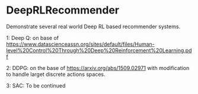 # DeepRLRecommender

Demonstrate several real world Deep RL based recommender systems. 
  
  1: Deep Q: on base of https://www.datascienceassn.org/sites/default/files/Human-level%20Control%20Through%20Deep%20Reinforcement%20Learning.pdf
  
  2: DDPG: on the base of https://arxiv.org/abs/1509.02971 with modification to handle larget discrete actions spaces. 
  
  3: SAC: To be continued

